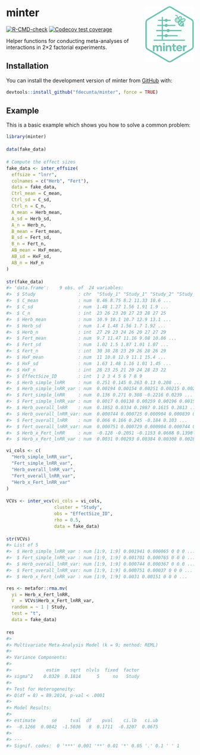 
<!-- README.md is generated from README.Rmd. Please edit that file -->

# minter <img src="man/figures/minter_logo.png" align="right" alt="" width="130" />

<!-- badges: start -->

[![R-CMD-check](https://github.com/fdecunta/minter/actions/workflows/R-CMD-check.yaml/badge.svg)](https://github.com/fdecunta/minter/actions/workflows/R-CMD-check.yaml)
[![Codecov test
coverage](https://codecov.io/gh/fdecunta/minter/graph/badge.svg)](https://app.codecov.io/gh/fdecunta/minter)
<!-- badges: end -->

Helper functions for conducting meta-analyses of interactions in 2×2
factorial experiments.

## Installation

You can install the development version of minter from
[GitHub](https://github.com/) with:

``` r
devtools::install_github("fdecunta/minter", force = TRUE)
```

## Example

This is a basic example which shows you how to solve a common problem:

``` r
library(minter)

data(fake_data)

# Compute the effect sizes
fake_data <- inter_effsize(
  effsize = "lnrr",
  colnames = c("Herb", "Fert"),
  data = fake_data,
  Ctrl_mean = C_mean,
  Ctrl_sd = C_sd,
  Ctrl_n = C_n,
  A_mean = Herb_mean,
  A_sd = Herb_sd,
  A_n = Herb_n,
  B_mean = Fert_mean,
  B_sd = Fert_sd,
  B_n = Fert_n,
  AB_mean = HxF_mean,
  AB_sd = HxF_sd,
  AB_n = HxF_n
)

str(fake_data)
#> 'data.frame':    9 obs. of  24 variables:
#>  $ Study                : chr  "Study_1" "Study_1" "Study_2" "Study_3" ...
#>  $ C_mean               : num  8.46 8.75 8.2 11.33 10.6 ...
#>  $ C_sd                 : num  1.48 1.27 1.56 1.91 1.9 ...
#>  $ C_n                  : int  23 26 23 20 27 23 28 27 25
#>  $ Herb_mean            : num  10.9 10.1 10.7 12.9 13.1 ...
#>  $ Herb_sd              : num  1.4 1.48 1.56 1.7 1.92 ...
#>  $ Herb_n               : int  27 29 23 24 26 20 27 27 29
#>  $ Fert_mean            : num  9.7 11.47 11.16 9.08 10.86 ...
#>  $ Fert_sd              : num  1.02 1.5 1.87 1.01 1.07 ...
#>  $ Fert_n               : int  30 30 28 23 29 26 28 26 29
#>  $ HxF_mean             : num  11 10.8 12.9 11.1 15.4 ...
#>  $ HxF_sd               : num  1.63 1.48 1.16 1.01 1.45 ...
#>  $ HxF_n                : int  28 23 25 21 20 24 28 23 22
#>  $ EffectSize_ID        : int  1 2 3 4 5 6 7 8 9
#>  $ Herb_simple_lnRR     : num  0.251 0.145 0.263 0.13 0.208 ...
#>  $ Herb_simple_lnRR_var : num  0.00194 0.00154 0.00251 0.00215 0.00202 ...
#>  $ Fert_simple_lnRR     : num  0.136 0.271 0.308 -0.2216 0.0239 ...
#>  $ Fert_simple_lnRR_var : num  0.0017 0.00138 0.00259 0.00196 0.00153 ...
#>  $ Herb_overall_lnRR    : num  0.1852 0.0334 0.1987 0.1615 0.2813 ...
#>  $ Herb_overall_lnRR_var: num  0.000744 0.000725 0.000904 0.000839 0.000682 ...
#>  $ Fert_overall_lnRR    : num  0.066 0.166 0.245 -0.184 0.103 ...
#>  $ Fert_overall_lnRR_var: num  0.000751 0.000729 0.000904 0.000744 0.000703 ...
#>  $ Herb_x_Fert_lnRR     : num  -0.128 -0.2051 -0.1153 0.0688 0.1398 ...
#>  $ Herb_x_Fert_lnRR_var : num  0.0031 0.00293 0.00384 0.00308 0.0028 ...
```

``` r
vi_cols <- c(
  "Herb_simple_lnRR_var",
  "Fert_simple_lnRR_var",
  "Herb_overall_lnRR_var",
  "Fert_overall_lnRR_var",
  "Herb_x_Fert_lnRR_var"
)

VCVs <- inter_vcv(vi_cols = vi_cols,
                  cluster = "Study",
                  obs = "EffectSize_ID",
                  rho = 0.5,
                  data = fake_data)

str(VCVs)
#> List of 5
#>  $ Herb_simple_lnRR_var : num [1:9, 1:9] 0.001941 0.000865 0 0 0 ...
#>  $ Fert_simple_lnRR_var : num [1:9, 1:9] 0.001701 0.000765 0 0 0 ...
#>  $ Herb_overall_lnRR_var: num [1:9, 1:9] 0.000744 0.000367 0 0 0 ...
#>  $ Fert_overall_lnRR_var: num [1:9, 1:9] 0.000751 0.00037 0 0 0 ...
#>  $ Herb_x_Fert_lnRR_var : num [1:9, 1:9] 0.0031 0.00151 0 0 0 ...
```

``` r
res <- metafor::rma.mv(
  yi = Herb_x_Fert_lnRR,
  V  = VCVs$Herb_x_Fert_lnRR_var,
  random = ~ 1 | Study,
  test = "t",
  data = fake_data)

res
#> 
#> Multivariate Meta-Analysis Model (k = 9; method: REML)
#> 
#> Variance Components:
#> 
#>             estim    sqrt  nlvls  fixed  factor 
#> sigma^2    0.0329  0.1814      5     no   Study 
#> 
#> Test for Heterogeneity:
#> Q(df = 8) = 89.2014, p-val < .0001
#> 
#> Model Results:
#> 
#> estimate      se     tval  df    pval    ci.lb   ci.ub    
#>  -0.1266  0.0842  -1.5036   8  0.1711  -0.3207  0.0675    
#> 
#> ---
#> Signif. codes:  0 '***' 0.001 '**' 0.01 '*' 0.05 '.' 0.1 ' ' 1
```
